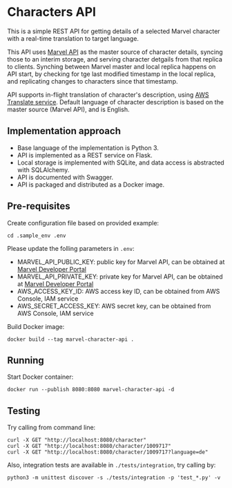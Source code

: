 # Characters API

This is a simple REST API for getting details of a selected Marvel character with a real-time translation to target language.

This API uses [Marvel API](https://developer.marvel.com/) as the master source of character details, syncing those to an interim storage, and serving character detgails from that replica to clients. Synching between Marvel master and local replica happens on API start, by checking for tge last modified timestamp in the local replica, and replicating changes to characters since that timestamp.

API supports in-flight translation of character's description, using [AWS Translate service](https://aws.amazon.com/translate/). Default language of character description is based on the master source (Marvel API), and is English.

## Implementation approach
* Base language of the implementation is Python 3.
* API is implemented as a REST service on Flask. 
* Local storage is implemented with SQLite, and data access is abstracted with SQLAlchemy.
* API is documented with Swagger.
* API is packaged and distributed as a Docker image.

## Pre-requisites
Create configuration file based on provided example:
```
cd .sample_env .env
```

Please update the folling parameters in `.env`:
* MARVEL_API_PUBLIC_KEY: public key for Marvel API, can be obtained at [Marvel Developer Portal](https://developer.marvel.com/)
* MARVEL_API_PRIVATE_KEY: private key for Marvel API, can be obtained at [Marvel Developer Portal](https://developer.marvel.com/)
* AWS_ACCESS_KEY_ID: AWS access key ID, can be obtained from AWS Console, IAM service
* AWS_SECRET_ACCESS_KEY: AWS secret key, can be obtained from AWS Console, IAM service

Build Docker image:
```
docker build --tag marvel-character-api .
```

## Running
Start Docker container:
```
docker run --publish 8080:8080 marvel-character-api -d
```

## Testing
Try calling from command line:
```
curl -X GET "http://localhost:8080/character"
curl -X GET "http://localhost:8080/character/1009717"
curl -X GET "http://localhost:8080/character/1009717?language=de"
```

Also, integration tests are available in `./tests/integration`, try calling by:
```
python3 -m unittest discover -s ./tests/integration -p 'test_*.py' -v
```